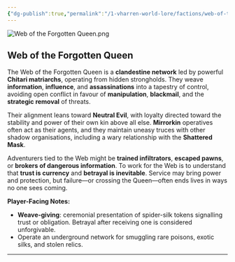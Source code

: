 ```yaml
---
{"dg-publish":true,"permalink":"/1-vharren-world-lore/factions/web-of-the-forgotten-queen/"}
---
```


![Web of the Forgotten Queen.png](/img/user/z.%20Assets/Web%20of%20the%20Forgotten%20Queen.png)
##  **Web of the Forgotten Queen**

The Web of the Forgotten Queen is a **clandestine network** led by powerful **Chitari matriarchs**, operating from hidden strongholds. They weave **information**, **influence**, and **assassinations** into a tapestry of control, avoiding open conflict in favour of **manipulation**, **blackmail**, and the **strategic removal** of threats.

Their alignment leans toward **Neutral Evil**, with loyalty directed toward the stability and power of their own kin above all else. **Mirrorkin** operatives often act as their agents, and they maintain uneasy truces with other shadow organisations, including a wary relationship with the **Shattered Mask**.

Adventurers tied to the Web might be **trained infiltrators**, **escaped pawns**, or **brokers of dangerous information**. To work for the Web is to understand that **trust is currency** and **betrayal is inevitable**. Service may bring power and protection, but failure—or crossing the Queen—often ends lives in ways no one sees coming.

**Player-Facing Notes:**

- **Weave-giving**: ceremonial presentation of spider-silk tokens signalling trust or obligation. Betrayal after receiving one is considered unforgivable.
- Operate an underground network for smuggling rare poisons, exotic silks, and stolen relics.
    

---